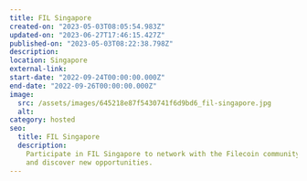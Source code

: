 ```yaml
---
title: FIL Singapore
created-on: "2023-05-03T08:05:54.983Z"
updated-on: "2023-06-27T17:46:15.427Z"
published-on: "2023-05-03T08:22:38.798Z"
description:
location: Singapore
external-link:
start-date: "2022-09-24T00:00:00.000Z"
end-date: "2022-09-26T00:00:00.000Z"
image:
  src: /assets/images/645218e87f5430741f6d9bd6_fil-singapore.jpg
  alt:
category: hosted
seo:
  title: FIL Singapore
  description:
    Participate in FIL Singapore to network with the Filecoin community
    and discover new opportunities.
---
```

